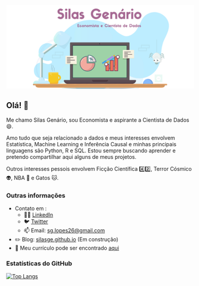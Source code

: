 ![capa](images/capa.png)  
## Olá! 👋

Me chamo Silas Genário, sou Economista e aspirante a Cientista de Dados 😄. 

Amo tudo que seja relacionado a dados e meus interesses envolvem Estatística, Machine Learning e Inferência Causal e minhas principais linguagens são Python, R e SQL. Estou sempre buscando aprender e pretendo compartilhar aqui alguns de meus projetos.

Outros interesses pessois envolvem Ficção Científica 4️⃣2️⃣, Terror Cósmico 👽, NBA 🏀 e Gatos 🐱.

### Outras informações

- Contato em :
    - 🧑‍💼 [LinkedIn](https://www.linkedin.com/in/silas-gen%C3%A1rio-2a502922b/)
    - 🐦 [Twitter](https://twitter.com/_silasge)
    - 📫 Email: sg.lopes26@gmail.com
- ✏️ Blog: [silasge.github.io](https://silasge.github.io) (Em construção)
- 📄 Meu currículo pode ser encontrado [aqui](curriculo.pdf)


### Estatísticas do GitHub
[![Top Langs](https://github-readme-stats.vercel.app/api/top-langs/?username=silasge&layout=compact&theme=tokyonight)](https://github.com/silasge/github-readme-stats)